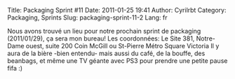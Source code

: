 Title: Packaging Sprint #11
Date: 2011-01-25 19:41
Author: Cyrilrbt
Category: Packaging, Sprints
Slug: packaging-sprint-11-2
Lang: fr

Nous avons trouvé un lieu pour notre prochain sprint de packaging
(2011/01/29), ça sera mon bureau! Les coordonnées: Le Site 381,
Notre-Dame ouest, suite 200 Coin McGill ou St-Pierre Métro Square
Victoria Il y aura de la bière -bien entendu- mais aussi du café, de la
bouffe, des beanbags, et même une TV géante avec PS3 pour prendre une
petite pause fifa :)
